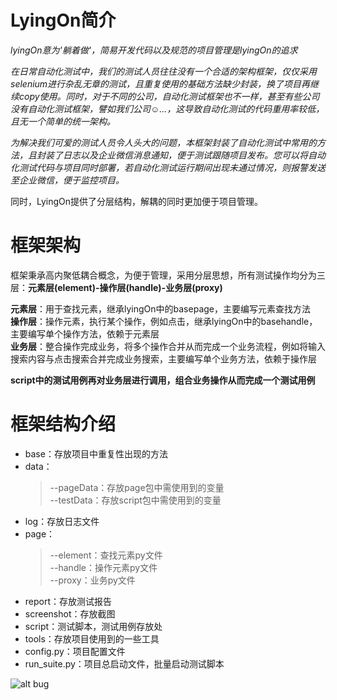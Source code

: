 # LyingOn简介
*lyingOn意为'躺着做'，简易开发代码以及规范的项目管理是lyingOn的追求*

*在日常自动化测试中，我们的测试人员往往没有一个合适的架构框架，仅仅采用selenium进行杂乱无章的测试，且重复使用的基础方法缺少封装，换了项目再继续copy使用。同时，对于不同的公司，自动化测试框架也不一样，甚至有些公司没有自动化测试框架，譬如我们公司☺...，这导致自动化测试的代码重用率较低，且无一个简单的统一架构。*  

*为解决我们可爱的测试人员令人头大的问题，本框架封装了自动化测试中常用的方法，且封装了日志以及企业微信消息通知，便于测试跟随项目发布。您可以将自动化测试代码与项目同时部署，若自动化测试运行期间出现未通过情况，则报警发送至企业微信，便于监控项目。*  

同时，LyingOn提供了分层结构，解耦的同时更加便于项目管理。

# 框架架构
 框架秉承高内聚低耦合概念，为便于管理，采用分层思想，所有测试操作均分为三层：**元素层(element)-操作层(handle)-业务层(proxy)**  
 
 **元素层**：用于查找元素，继承lyingOn中的basepage，主要编写元素查找方法  
 **操作层**：操作元素，执行某个操作，例如点击，继承lyingOn中的basehandle，主要编写单个操作方法，依赖于元素层  
 **业务层**：整合操作完成业务，将多个操作合并从而完成一个业务流程，例如将输入搜索内容与点击搜索合并完成业务搜索，主要编写单个业务方法，依赖于操作层
 
 **script中的测试用例再对业务层进行调用，组合业务操作从而完成一个测试用例**
 
 # 框架结构介绍
 * base：存放项目中重复性出现的方法  
 * data：  
    > --pageData：存放page包中需使用到的变量  
    > --testData：存放script包中需使用到的变量
 * log：存放日志文件
 * page：
    > --element：查找元素py文件  
    > --handle：操作元素py文件  
    > --proxy：业务py文件  
 * report：存放测试报告
 * screenshot：存放截图
 * script：测试脚本，测试用例存放处
 * tools：存放项目使用到的一些工具
 * config.py：项目配置文件
 * run_suite.py：项目总启动文件，批量启动测试脚本  
 
 ![alt bug](http://localhost:3000/img/bug.gif)